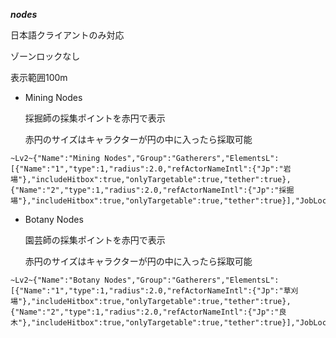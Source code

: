 ***nodes***

  日本語クライアントのみ対応

  ゾーンロックなし

  表示範囲100m

* Mining Nodes

  採掘師の採集ポイントを赤円で表示

  赤円のサイズはキャラクターが円の中に入ったら採取可能

```
~Lv2~{"Name":"Mining Nodes","Group":"Gatherers","ElementsL":[{"Name":"1","type":1,"radius":2.0,"refActorNameIntl":{"Jp":"岩場"},"includeHitbox":true,"onlyTargetable":true,"tether":true},{"Name":"2","type":1,"radius":2.0,"refActorNameIntl":{"Jp":"採掘場"},"includeHitbox":true,"onlyTargetable":true,"tether":true}],"JobLock":65536}
```

* Botany Nodes

  園芸師の採集ポイントを赤円で表示

  赤円のサイズはキャラクターが円の中に入ったら採取可能

```
~Lv2~{"Name":"Botany Nodes","Group":"Gatherers","ElementsL":[{"Name":"1","type":1,"radius":2.0,"refActorNameIntl":{"Jp":"草刈場"},"includeHitbox":true,"onlyTargetable":true,"tether":true},{"Name":"2","type":1,"radius":2.0,"refActorNameIntl":{"Jp":"良木"},"includeHitbox":true,"onlyTargetable":true,"tether":true}],"JobLock":131072}
```
